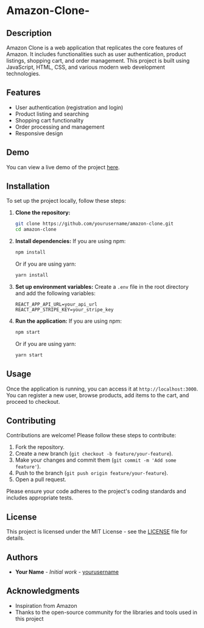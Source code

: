 # Amazon-Clone-

## Description
Amazon Clone is a web application that replicates the core features of Amazon. It includes functionalities such as user authentication, product listings, shopping cart, and order management. This project is built using JavaScript, HTML, CSS, and various modern web development technologies.

## Features
- User authentication (registration and login)
- Product listing and searching
- Shopping cart functionality
- Order processing and management
- Responsive design

## Demo
You can view a live demo of the project [here](#).

## Installation
To set up the project locally, follow these steps:

1. **Clone the repository:**
    ```bash
    git clone https://github.com/yourusername/amazon-clone.git
    cd amazon-clone
    ```

2. **Install dependencies:**
    If you are using npm:
    ```bash
    npm install
    ```

    Or if you are using yarn:
    ```bash
    yarn install
    ```

3. **Set up environment variables:**
    Create a `.env` file in the root directory and add the following variables:
    ```plaintext
    REACT_APP_API_URL=your_api_url
    REACT_APP_STRIPE_KEY=your_stripe_key
    ```

4. **Run the application:**
    If you are using npm:
    ```bash
    npm start
    ```

    Or if you are using yarn:
    ```bash
    yarn start
    ```

## Usage
Once the application is running, you can access it at `http://localhost:3000`. You can register a new user, browse products, add items to the cart, and proceed to checkout.

## Contributing
Contributions are welcome! Please follow these steps to contribute:

1. Fork the repository.
2. Create a new branch (`git checkout -b feature/your-feature`).
3. Make your changes and commit them (`git commit -m 'Add some feature'`).
4. Push to the branch (`git push origin feature/your-feature`).
5. Open a pull request.

Please ensure your code adheres to the project's coding standards and includes appropriate tests.

## License
This project is licensed under the MIT License - see the [LICENSE](LICENSE) file for details.

## Authors
- **Your Name** - *Initial work* - [yourusername](https://github.com/yourusername)

## Acknowledgments
- Inspiration from Amazon
- Thanks to the open-source community for the libraries and tools used in this project
